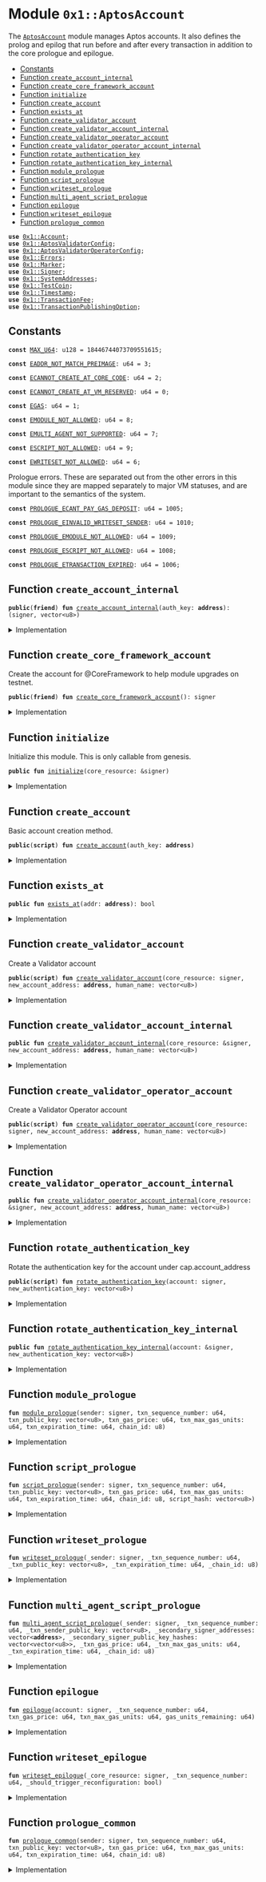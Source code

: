 
<a name="0x1_AptosAccount"></a>

# Module `0x1::AptosAccount`

The <code><a href="AptosAccount.md#0x1_AptosAccount">AptosAccount</a></code> module manages Aptos accounts.
It also defines the prolog and epilog that run before and after every
transaction in addition to the core prologue and epilogue.


-  [Constants](#@Constants_0)
-  [Function `create_account_internal`](#0x1_AptosAccount_create_account_internal)
-  [Function `create_core_framework_account`](#0x1_AptosAccount_create_core_framework_account)
-  [Function `initialize`](#0x1_AptosAccount_initialize)
-  [Function `create_account`](#0x1_AptosAccount_create_account)
-  [Function `exists_at`](#0x1_AptosAccount_exists_at)
-  [Function `create_validator_account`](#0x1_AptosAccount_create_validator_account)
-  [Function `create_validator_account_internal`](#0x1_AptosAccount_create_validator_account_internal)
-  [Function `create_validator_operator_account`](#0x1_AptosAccount_create_validator_operator_account)
-  [Function `create_validator_operator_account_internal`](#0x1_AptosAccount_create_validator_operator_account_internal)
-  [Function `rotate_authentication_key`](#0x1_AptosAccount_rotate_authentication_key)
-  [Function `rotate_authentication_key_internal`](#0x1_AptosAccount_rotate_authentication_key_internal)
-  [Function `module_prologue`](#0x1_AptosAccount_module_prologue)
-  [Function `script_prologue`](#0x1_AptosAccount_script_prologue)
-  [Function `writeset_prologue`](#0x1_AptosAccount_writeset_prologue)
-  [Function `multi_agent_script_prologue`](#0x1_AptosAccount_multi_agent_script_prologue)
-  [Function `epilogue`](#0x1_AptosAccount_epilogue)
-  [Function `writeset_epilogue`](#0x1_AptosAccount_writeset_epilogue)
-  [Function `prologue_common`](#0x1_AptosAccount_prologue_common)


<pre><code><b>use</b> <a href="../CoreFramework/Account.md#0x1_Account">0x1::Account</a>;
<b>use</b> <a href="AptosValidatorConfig.md#0x1_AptosValidatorConfig">0x1::AptosValidatorConfig</a>;
<b>use</b> <a href="AptosValidatorOperatorConfig.md#0x1_AptosValidatorOperatorConfig">0x1::AptosValidatorOperatorConfig</a>;
<b>use</b> <a href="../MoveStdlib/Errors.md#0x1_Errors">0x1::Errors</a>;
<b>use</b> <a href="Marker.md#0x1_Marker">0x1::Marker</a>;
<b>use</b> <a href="../MoveStdlib/Signer.md#0x1_Signer">0x1::Signer</a>;
<b>use</b> <a href="../CoreFramework/SystemAddresses.md#0x1_SystemAddresses">0x1::SystemAddresses</a>;
<b>use</b> <a href="TestCoin.md#0x1_TestCoin">0x1::TestCoin</a>;
<b>use</b> <a href="../CoreFramework/Timestamp.md#0x1_Timestamp">0x1::Timestamp</a>;
<b>use</b> <a href="TransactionFee.md#0x1_TransactionFee">0x1::TransactionFee</a>;
<b>use</b> <a href="../CoreFramework/TransactionPublishingOption.md#0x1_TransactionPublishingOption">0x1::TransactionPublishingOption</a>;
</code></pre>



<a name="@Constants_0"></a>

## Constants


<a name="0x1_AptosAccount_MAX_U64"></a>



<pre><code><b>const</b> <a href="AptosAccount.md#0x1_AptosAccount_MAX_U64">MAX_U64</a>: u128 = 18446744073709551615;
</code></pre>



<a name="0x1_AptosAccount_EADDR_NOT_MATCH_PREIMAGE"></a>



<pre><code><b>const</b> <a href="AptosAccount.md#0x1_AptosAccount_EADDR_NOT_MATCH_PREIMAGE">EADDR_NOT_MATCH_PREIMAGE</a>: u64 = 3;
</code></pre>



<a name="0x1_AptosAccount_ECANNOT_CREATE_AT_CORE_CODE"></a>



<pre><code><b>const</b> <a href="AptosAccount.md#0x1_AptosAccount_ECANNOT_CREATE_AT_CORE_CODE">ECANNOT_CREATE_AT_CORE_CODE</a>: u64 = 2;
</code></pre>



<a name="0x1_AptosAccount_ECANNOT_CREATE_AT_VM_RESERVED"></a>



<pre><code><b>const</b> <a href="AptosAccount.md#0x1_AptosAccount_ECANNOT_CREATE_AT_VM_RESERVED">ECANNOT_CREATE_AT_VM_RESERVED</a>: u64 = 0;
</code></pre>



<a name="0x1_AptosAccount_EGAS"></a>



<pre><code><b>const</b> <a href="AptosAccount.md#0x1_AptosAccount_EGAS">EGAS</a>: u64 = 1;
</code></pre>



<a name="0x1_AptosAccount_EMODULE_NOT_ALLOWED"></a>



<pre><code><b>const</b> <a href="AptosAccount.md#0x1_AptosAccount_EMODULE_NOT_ALLOWED">EMODULE_NOT_ALLOWED</a>: u64 = 8;
</code></pre>



<a name="0x1_AptosAccount_EMULTI_AGENT_NOT_SUPPORTED"></a>



<pre><code><b>const</b> <a href="AptosAccount.md#0x1_AptosAccount_EMULTI_AGENT_NOT_SUPPORTED">EMULTI_AGENT_NOT_SUPPORTED</a>: u64 = 7;
</code></pre>



<a name="0x1_AptosAccount_ESCRIPT_NOT_ALLOWED"></a>



<pre><code><b>const</b> <a href="AptosAccount.md#0x1_AptosAccount_ESCRIPT_NOT_ALLOWED">ESCRIPT_NOT_ALLOWED</a>: u64 = 9;
</code></pre>



<a name="0x1_AptosAccount_EWRITESET_NOT_ALLOWED"></a>



<pre><code><b>const</b> <a href="AptosAccount.md#0x1_AptosAccount_EWRITESET_NOT_ALLOWED">EWRITESET_NOT_ALLOWED</a>: u64 = 6;
</code></pre>



<a name="0x1_AptosAccount_PROLOGUE_ECANT_PAY_GAS_DEPOSIT"></a>

Prologue errors. These are separated out from the other errors in this
module since they are mapped separately to major VM statuses, and are
important to the semantics of the system.


<pre><code><b>const</b> <a href="AptosAccount.md#0x1_AptosAccount_PROLOGUE_ECANT_PAY_GAS_DEPOSIT">PROLOGUE_ECANT_PAY_GAS_DEPOSIT</a>: u64 = 1005;
</code></pre>



<a name="0x1_AptosAccount_PROLOGUE_EINVALID_WRITESET_SENDER"></a>



<pre><code><b>const</b> <a href="AptosAccount.md#0x1_AptosAccount_PROLOGUE_EINVALID_WRITESET_SENDER">PROLOGUE_EINVALID_WRITESET_SENDER</a>: u64 = 1010;
</code></pre>



<a name="0x1_AptosAccount_PROLOGUE_EMODULE_NOT_ALLOWED"></a>



<pre><code><b>const</b> <a href="AptosAccount.md#0x1_AptosAccount_PROLOGUE_EMODULE_NOT_ALLOWED">PROLOGUE_EMODULE_NOT_ALLOWED</a>: u64 = 1009;
</code></pre>



<a name="0x1_AptosAccount_PROLOGUE_ESCRIPT_NOT_ALLOWED"></a>



<pre><code><b>const</b> <a href="AptosAccount.md#0x1_AptosAccount_PROLOGUE_ESCRIPT_NOT_ALLOWED">PROLOGUE_ESCRIPT_NOT_ALLOWED</a>: u64 = 1008;
</code></pre>



<a name="0x1_AptosAccount_PROLOGUE_ETRANSACTION_EXPIRED"></a>



<pre><code><b>const</b> <a href="AptosAccount.md#0x1_AptosAccount_PROLOGUE_ETRANSACTION_EXPIRED">PROLOGUE_ETRANSACTION_EXPIRED</a>: u64 = 1006;
</code></pre>



<a name="0x1_AptosAccount_create_account_internal"></a>

## Function `create_account_internal`



<pre><code><b>public</b>(<b>friend</b>) <b>fun</b> <a href="AptosAccount.md#0x1_AptosAccount_create_account_internal">create_account_internal</a>(auth_key: <b>address</b>): (signer, vector&lt;u8&gt;)
</code></pre>



<details>
<summary>Implementation</summary>


<pre><code><b>public</b>(<b>friend</b>) <b>fun</b> <a href="AptosAccount.md#0x1_AptosAccount_create_account_internal">create_account_internal</a>(auth_key: <b>address</b>): (signer, vector&lt;u8&gt;) {
    <b>assert</b>!(
        auth_key != @VMReserved,
        <a href="../MoveStdlib/Errors.md#0x1_Errors_invalid_argument">Errors::invalid_argument</a>(<a href="AptosAccount.md#0x1_AptosAccount_ECANNOT_CREATE_AT_VM_RESERVED">ECANNOT_CREATE_AT_VM_RESERVED</a>)
    );
    <b>assert</b>!(
        auth_key != @CoreFramework,
        <a href="../MoveStdlib/Errors.md#0x1_Errors_invalid_argument">Errors::invalid_argument</a>(<a href="AptosAccount.md#0x1_AptosAccount_ECANNOT_CREATE_AT_CORE_CODE">ECANNOT_CREATE_AT_CORE_CODE</a>)
    );
    <a href="../CoreFramework/Account.md#0x1_Account_create_account">Account::create_account</a>(auth_key, &<a href="Marker.md#0x1_Marker_get">Marker::get</a>())
}
</code></pre>



</details>

<a name="0x1_AptosAccount_create_core_framework_account"></a>

## Function `create_core_framework_account`

Create the account for @CoreFramework to help module upgrades on testnet.


<pre><code><b>public</b>(<b>friend</b>) <b>fun</b> <a href="AptosAccount.md#0x1_AptosAccount_create_core_framework_account">create_core_framework_account</a>(): signer
</code></pre>



<details>
<summary>Implementation</summary>


<pre><code><b>public</b>(<b>friend</b>) <b>fun</b> <a href="AptosAccount.md#0x1_AptosAccount_create_core_framework_account">create_core_framework_account</a>(): signer {
    <a href="../CoreFramework/Timestamp.md#0x1_Timestamp_assert_genesis">Timestamp::assert_genesis</a>();
    <b>let</b> (signer, _) = <a href="../CoreFramework/Account.md#0x1_Account_create_account">Account::create_account</a>(@CoreFramework, &<a href="Marker.md#0x1_Marker_get">Marker::get</a>());
    signer
}
</code></pre>



</details>

<a name="0x1_AptosAccount_initialize"></a>

## Function `initialize`

Initialize this module. This is only callable from genesis.


<pre><code><b>public</b> <b>fun</b> <a href="AptosAccount.md#0x1_AptosAccount_initialize">initialize</a>(core_resource: &signer)
</code></pre>



<details>
<summary>Implementation</summary>


<pre><code><b>public</b> <b>fun</b> <a href="AptosAccount.md#0x1_AptosAccount_initialize">initialize</a>(core_resource: &signer) {
    <a href="../CoreFramework/Timestamp.md#0x1_Timestamp_assert_genesis">Timestamp::assert_genesis</a>();
    // Operational constraint, not a privilege constraint.
    <a href="../CoreFramework/SystemAddresses.md#0x1_SystemAddresses_assert_core_resource">SystemAddresses::assert_core_resource</a>(core_resource);
    <a href="../CoreFramework/Account.md#0x1_Account_initialize">Account::initialize</a>&lt;<a href="Marker.md#0x1_Marker_ChainMarker">Marker::ChainMarker</a>&gt;(
        core_resource,
        @CoreFramework,
        b"<a href="AptosAccount.md#0x1_AptosAccount">AptosAccount</a>",
        b"script_prologue",
        b"module_prologue",
        b"writeset_prologue",
        b"script_prologue",
        b"epilogue",
        b"writeset_epilogue",
        <b>false</b>,
    );
}
</code></pre>



</details>

<a name="0x1_AptosAccount_create_account"></a>

## Function `create_account`

Basic account creation method.


<pre><code><b>public</b>(<b>script</b>) <b>fun</b> <a href="AptosAccount.md#0x1_AptosAccount_create_account">create_account</a>(auth_key: <b>address</b>)
</code></pre>



<details>
<summary>Implementation</summary>


<pre><code><b>public</b>(<b>script</b>) <b>fun</b> <a href="AptosAccount.md#0x1_AptosAccount_create_account">create_account</a>(auth_key: <b>address</b>) {
    <b>let</b> (signer, _) = <a href="AptosAccount.md#0x1_AptosAccount_create_account_internal">create_account_internal</a>(auth_key);
    <a href="TestCoin.md#0x1_TestCoin_register">TestCoin::register</a>(&signer);
}
</code></pre>



</details>

<a name="0x1_AptosAccount_exists_at"></a>

## Function `exists_at`



<pre><code><b>public</b> <b>fun</b> <a href="AptosAccount.md#0x1_AptosAccount_exists_at">exists_at</a>(addr: <b>address</b>): bool
</code></pre>



<details>
<summary>Implementation</summary>


<pre><code><b>public</b> <b>fun</b> <a href="AptosAccount.md#0x1_AptosAccount_exists_at">exists_at</a>(addr: <b>address</b>): bool {
    <a href="../CoreFramework/Account.md#0x1_Account_exists_at">Account::exists_at</a>(addr)
}
</code></pre>



</details>

<a name="0x1_AptosAccount_create_validator_account"></a>

## Function `create_validator_account`

Create a Validator account


<pre><code><b>public</b>(<b>script</b>) <b>fun</b> <a href="AptosAccount.md#0x1_AptosAccount_create_validator_account">create_validator_account</a>(core_resource: signer, new_account_address: <b>address</b>, human_name: vector&lt;u8&gt;)
</code></pre>



<details>
<summary>Implementation</summary>


<pre><code><b>public</b>(<b>script</b>) <b>fun</b> <a href="AptosAccount.md#0x1_AptosAccount_create_validator_account">create_validator_account</a>(
    core_resource: signer,
    new_account_address: <b>address</b>,
    human_name: vector&lt;u8&gt;,
) {
    <a href="AptosAccount.md#0x1_AptosAccount_create_validator_account_internal">create_validator_account_internal</a>(&core_resource, new_account_address, human_name);
}
</code></pre>



</details>

<a name="0x1_AptosAccount_create_validator_account_internal"></a>

## Function `create_validator_account_internal`



<pre><code><b>public</b> <b>fun</b> <a href="AptosAccount.md#0x1_AptosAccount_create_validator_account_internal">create_validator_account_internal</a>(core_resource: &signer, new_account_address: <b>address</b>, human_name: vector&lt;u8&gt;)
</code></pre>



<details>
<summary>Implementation</summary>


<pre><code><b>public</b> <b>fun</b> <a href="AptosAccount.md#0x1_AptosAccount_create_validator_account_internal">create_validator_account_internal</a>(
    core_resource: &signer,
    new_account_address: <b>address</b>,
    human_name: vector&lt;u8&gt;,
) {
    <b>let</b> (new_account, _) = <a href="AptosAccount.md#0x1_AptosAccount_create_account_internal">create_account_internal</a>(new_account_address);
    <a href="AptosValidatorConfig.md#0x1_AptosValidatorConfig_publish">AptosValidatorConfig::publish</a>(core_resource, &new_account, human_name);
}
</code></pre>



</details>

<a name="0x1_AptosAccount_create_validator_operator_account"></a>

## Function `create_validator_operator_account`

Create a Validator Operator account


<pre><code><b>public</b>(<b>script</b>) <b>fun</b> <a href="AptosAccount.md#0x1_AptosAccount_create_validator_operator_account">create_validator_operator_account</a>(core_resource: signer, new_account_address: <b>address</b>, human_name: vector&lt;u8&gt;)
</code></pre>



<details>
<summary>Implementation</summary>


<pre><code><b>public</b>(<b>script</b>) <b>fun</b> <a href="AptosAccount.md#0x1_AptosAccount_create_validator_operator_account">create_validator_operator_account</a>(
    core_resource: signer,
    new_account_address: <b>address</b>,
    human_name: vector&lt;u8&gt;,
) {
    <a href="AptosAccount.md#0x1_AptosAccount_create_validator_operator_account_internal">create_validator_operator_account_internal</a>(&core_resource, new_account_address, human_name)
}
</code></pre>



</details>

<a name="0x1_AptosAccount_create_validator_operator_account_internal"></a>

## Function `create_validator_operator_account_internal`



<pre><code><b>public</b> <b>fun</b> <a href="AptosAccount.md#0x1_AptosAccount_create_validator_operator_account_internal">create_validator_operator_account_internal</a>(core_resource: &signer, new_account_address: <b>address</b>, human_name: vector&lt;u8&gt;)
</code></pre>



<details>
<summary>Implementation</summary>


<pre><code><b>public</b> <b>fun</b> <a href="AptosAccount.md#0x1_AptosAccount_create_validator_operator_account_internal">create_validator_operator_account_internal</a>(
    core_resource: &signer,
    new_account_address: <b>address</b>,
    human_name: vector&lt;u8&gt;,
) {
    <b>let</b> (new_account, _) = <a href="AptosAccount.md#0x1_AptosAccount_create_account_internal">create_account_internal</a>(new_account_address);
    <a href="AptosValidatorOperatorConfig.md#0x1_AptosValidatorOperatorConfig_publish">AptosValidatorOperatorConfig::publish</a>(core_resource, &new_account, human_name);
}
</code></pre>



</details>

<a name="0x1_AptosAccount_rotate_authentication_key"></a>

## Function `rotate_authentication_key`

Rotate the authentication key for the account under cap.account_address


<pre><code><b>public</b>(<b>script</b>) <b>fun</b> <a href="AptosAccount.md#0x1_AptosAccount_rotate_authentication_key">rotate_authentication_key</a>(account: signer, new_authentication_key: vector&lt;u8&gt;)
</code></pre>



<details>
<summary>Implementation</summary>


<pre><code><b>public</b>(<b>script</b>) <b>fun</b> <a href="AptosAccount.md#0x1_AptosAccount_rotate_authentication_key">rotate_authentication_key</a>(
    account: signer,
    new_authentication_key: vector&lt;u8&gt;,
) {
  <a href="AptosAccount.md#0x1_AptosAccount_rotate_authentication_key_internal">rotate_authentication_key_internal</a>(&account, new_authentication_key);
}
</code></pre>



</details>

<a name="0x1_AptosAccount_rotate_authentication_key_internal"></a>

## Function `rotate_authentication_key_internal`



<pre><code><b>public</b> <b>fun</b> <a href="AptosAccount.md#0x1_AptosAccount_rotate_authentication_key_internal">rotate_authentication_key_internal</a>(account: &signer, new_authentication_key: vector&lt;u8&gt;)
</code></pre>



<details>
<summary>Implementation</summary>


<pre><code><b>public</b> <b>fun</b> <a href="AptosAccount.md#0x1_AptosAccount_rotate_authentication_key_internal">rotate_authentication_key_internal</a>(
    account: &signer,
    new_authentication_key: vector&lt;u8&gt;,
) {
    <a href="../CoreFramework/Account.md#0x1_Account_rotate_authentication_key">Account::rotate_authentication_key</a>(account, new_authentication_key)
}
</code></pre>



</details>

<a name="0x1_AptosAccount_module_prologue"></a>

## Function `module_prologue`



<pre><code><b>fun</b> <a href="AptosAccount.md#0x1_AptosAccount_module_prologue">module_prologue</a>(sender: signer, txn_sequence_number: u64, txn_public_key: vector&lt;u8&gt;, txn_gas_price: u64, txn_max_gas_units: u64, txn_expiration_time: u64, chain_id: u8)
</code></pre>



<details>
<summary>Implementation</summary>


<pre><code><b>fun</b> <a href="AptosAccount.md#0x1_AptosAccount_module_prologue">module_prologue</a>(
    sender: signer,
    txn_sequence_number: u64,
    txn_public_key: vector&lt;u8&gt;,
    txn_gas_price: u64,
    txn_max_gas_units: u64,
    txn_expiration_time: u64,
    chain_id: u8,
) {
    <b>assert</b>!(<a href="../CoreFramework/docs/TransactionPublishingOption.md#0x1_TransactionPublishingOption_is_module_allowed">TransactionPublishingOption::is_module_allowed</a>(), <a href="../../../../../../../aptos-framework/releases/artifacts/current/build/MoveStdlib/Errors.md#0x1_Errors_invalid_state">Errors::invalid_state</a>(<a href="AptosAccount.md#0x1_AptosAccount_PROLOGUE_EMODULE_NOT_ALLOWED">PROLOGUE_EMODULE_NOT_ALLOWED</a>));
    <a href="AptosAccount.md#0x1_AptosAccount_prologue_common">prologue_common</a>(sender, txn_sequence_number, txn_public_key, txn_gas_price, txn_max_gas_units, txn_expiration_time, chain_id)
}
</code></pre>



</details>

<a name="0x1_AptosAccount_script_prologue"></a>

## Function `script_prologue`



<pre><code><b>fun</b> <a href="AptosAccount.md#0x1_AptosAccount_script_prologue">script_prologue</a>(sender: signer, txn_sequence_number: u64, txn_public_key: vector&lt;u8&gt;, txn_gas_price: u64, txn_max_gas_units: u64, txn_expiration_time: u64, chain_id: u8, script_hash: vector&lt;u8&gt;)
</code></pre>



<details>
<summary>Implementation</summary>


<pre><code><b>fun</b> <a href="AptosAccount.md#0x1_AptosAccount_script_prologue">script_prologue</a>(
    sender: signer,
    txn_sequence_number: u64,
    txn_public_key: vector&lt;u8&gt;,
    txn_gas_price: u64,
    txn_max_gas_units: u64,
    txn_expiration_time: u64,
    chain_id: u8,
    script_hash: vector&lt;u8&gt;,
) {
    <b>assert</b>!(<a href="../CoreFramework/docs/TransactionPublishingOption.md#0x1_TransactionPublishingOption_is_script_allowed">TransactionPublishingOption::is_script_allowed</a>(&script_hash), <a href="../../../../../../../aptos-framework/releases/artifacts/current/build/MoveStdlib/Errors.md#0x1_Errors_invalid_state">Errors::invalid_state</a>(<a href="AptosAccount.md#0x1_AptosAccount_PROLOGUE_ESCRIPT_NOT_ALLOWED">PROLOGUE_ESCRIPT_NOT_ALLOWED</a>));
    <a href="AptosAccount.md#0x1_AptosAccount_prologue_common">prologue_common</a>(sender, txn_sequence_number, txn_public_key, txn_gas_price, txn_max_gas_units, txn_expiration_time, chain_id)
}
</code></pre>



</details>

<a name="0x1_AptosAccount_writeset_prologue"></a>

## Function `writeset_prologue`



<pre><code><b>fun</b> <a href="AptosAccount.md#0x1_AptosAccount_writeset_prologue">writeset_prologue</a>(_sender: signer, _txn_sequence_number: u64, _txn_public_key: vector&lt;u8&gt;, _txn_expiration_time: u64, _chain_id: u8)
</code></pre>



<details>
<summary>Implementation</summary>


<pre><code><b>fun</b> <a href="AptosAccount.md#0x1_AptosAccount_writeset_prologue">writeset_prologue</a>(
    _sender: signer,
    _txn_sequence_number: u64,
    _txn_public_key: vector&lt;u8&gt;,
    _txn_expiration_time: u64,
    _chain_id: u8,
) {
    <b>assert</b>!(<b>false</b>, <a href="../MoveStdlib/Errors.md#0x1_Errors_invalid_argument">Errors::invalid_argument</a>(<a href="AptosAccount.md#0x1_AptosAccount_PROLOGUE_EINVALID_WRITESET_SENDER">PROLOGUE_EINVALID_WRITESET_SENDER</a>));
}
</code></pre>



</details>

<a name="0x1_AptosAccount_multi_agent_script_prologue"></a>

## Function `multi_agent_script_prologue`



<pre><code><b>fun</b> <a href="AptosAccount.md#0x1_AptosAccount_multi_agent_script_prologue">multi_agent_script_prologue</a>(_sender: signer, _txn_sequence_number: u64, _txn_sender_public_key: vector&lt;u8&gt;, _secondary_signer_addresses: vector&lt;<b>address</b>&gt;, _secondary_signer_public_key_hashes: vector&lt;vector&lt;u8&gt;&gt;, _txn_gas_price: u64, _txn_max_gas_units: u64, _txn_expiration_time: u64, _chain_id: u8)
</code></pre>



<details>
<summary>Implementation</summary>


<pre><code><b>fun</b> <a href="AptosAccount.md#0x1_AptosAccount_multi_agent_script_prologue">multi_agent_script_prologue</a>(
    _sender: signer,
    _txn_sequence_number: u64,
    _txn_sender_public_key: vector&lt;u8&gt;,
    _secondary_signer_addresses: vector&lt;<b>address</b>&gt;,
    _secondary_signer_public_key_hashes: vector&lt;vector&lt;u8&gt;&gt;,
    _txn_gas_price: u64,
    _txn_max_gas_units: u64,
    _txn_expiration_time: u64,
    _chain_id: u8,
) {
    <b>assert</b>!(<b>false</b>, <a href="../MoveStdlib/Errors.md#0x1_Errors_invalid_argument">Errors::invalid_argument</a>(<a href="AptosAccount.md#0x1_AptosAccount_EMULTI_AGENT_NOT_SUPPORTED">EMULTI_AGENT_NOT_SUPPORTED</a>));
}
</code></pre>



</details>

<a name="0x1_AptosAccount_epilogue"></a>

## Function `epilogue`



<pre><code><b>fun</b> <a href="AptosAccount.md#0x1_AptosAccount_epilogue">epilogue</a>(account: signer, _txn_sequence_number: u64, txn_gas_price: u64, txn_max_gas_units: u64, gas_units_remaining: u64)
</code></pre>



<details>
<summary>Implementation</summary>


<pre><code><b>fun</b> <a href="AptosAccount.md#0x1_AptosAccount_epilogue">epilogue</a>(
    account: signer,
    _txn_sequence_number: u64,
    txn_gas_price: u64,
    txn_max_gas_units: u64,
    gas_units_remaining: u64
) {
    <b>assert</b>!(txn_max_gas_units &gt;= gas_units_remaining, <a href="../MoveStdlib/Errors.md#0x1_Errors_invalid_argument">Errors::invalid_argument</a>(<a href="AptosAccount.md#0x1_AptosAccount_EGAS">EGAS</a>));
    <b>let</b> gas_used = txn_max_gas_units - gas_units_remaining;

    <b>assert</b>!(
        (txn_gas_price <b>as</b> u128) * (gas_used <b>as</b> u128) &lt;= <a href="AptosAccount.md#0x1_AptosAccount_MAX_U64">MAX_U64</a>,
        <a href="../MoveStdlib/Errors.md#0x1_Errors_limit_exceeded">Errors::limit_exceeded</a>(<a href="AptosAccount.md#0x1_AptosAccount_EGAS">EGAS</a>)
    );
    <b>let</b> transaction_fee_amount = txn_gas_price * gas_used;
    <b>let</b> coin = <a href="TestCoin.md#0x1_TestCoin_withdraw">TestCoin::withdraw</a>(&account, transaction_fee_amount);
    <a href="TransactionFee.md#0x1_TransactionFee_burn_fee">TransactionFee::burn_fee</a>(coin);

    <a href="../CoreFramework/Account.md#0x1_Account_epilogue">Account::epilogue</a>(&account, &<a href="Marker.md#0x1_Marker_get">Marker::get</a>());
}
</code></pre>



</details>

<a name="0x1_AptosAccount_writeset_epilogue"></a>

## Function `writeset_epilogue`



<pre><code><b>fun</b> <a href="AptosAccount.md#0x1_AptosAccount_writeset_epilogue">writeset_epilogue</a>(_core_resource: signer, _txn_sequence_number: u64, _should_trigger_reconfiguration: bool)
</code></pre>



<details>
<summary>Implementation</summary>


<pre><code><b>fun</b> <a href="AptosAccount.md#0x1_AptosAccount_writeset_epilogue">writeset_epilogue</a>(
    _core_resource: signer,
    _txn_sequence_number: u64,
    _should_trigger_reconfiguration: bool,
) {
    <b>assert</b>!(<b>false</b>, <a href="../MoveStdlib/Errors.md#0x1_Errors_invalid_argument">Errors::invalid_argument</a>(<a href="AptosAccount.md#0x1_AptosAccount_EWRITESET_NOT_ALLOWED">EWRITESET_NOT_ALLOWED</a>));
}
</code></pre>



</details>

<a name="0x1_AptosAccount_prologue_common"></a>

## Function `prologue_common`



<pre><code><b>fun</b> <a href="AptosAccount.md#0x1_AptosAccount_prologue_common">prologue_common</a>(sender: signer, txn_sequence_number: u64, txn_public_key: vector&lt;u8&gt;, txn_gas_price: u64, txn_max_gas_units: u64, txn_expiration_time: u64, chain_id: u8)
</code></pre>



<details>
<summary>Implementation</summary>


<pre><code><b>fun</b> <a href="AptosAccount.md#0x1_AptosAccount_prologue_common">prologue_common</a>(
    sender: signer,
    txn_sequence_number: u64,
    txn_public_key: vector&lt;u8&gt;,
    txn_gas_price: u64,
    txn_max_gas_units: u64,
    txn_expiration_time: u64,
    chain_id: u8,
) {
    <b>assert</b>!(
        <a href="../CoreFramework/Timestamp.md#0x1_Timestamp_now_seconds">Timestamp::now_seconds</a>() &lt; txn_expiration_time,
        <a href="../MoveStdlib/Errors.md#0x1_Errors_invalid_argument">Errors::invalid_argument</a>(<a href="AptosAccount.md#0x1_AptosAccount_PROLOGUE_ETRANSACTION_EXPIRED">PROLOGUE_ETRANSACTION_EXPIRED</a>),
    );
    <a href="../CoreFramework/Account.md#0x1_Account_prologue">Account::prologue</a>(&sender, txn_sequence_number, txn_public_key, chain_id);
    <b>let</b> max_transaction_fee = txn_gas_price * txn_max_gas_units;
    <b>let</b> addr = <a href="../MoveStdlib/Signer.md#0x1_Signer_address_of">Signer::address_of</a>(&sender);
    <b>assert</b>!(<a href="TestCoin.md#0x1_TestCoin_exists_at">TestCoin::exists_at</a>(addr), <a href="../MoveStdlib/Errors.md#0x1_Errors_invalid_argument">Errors::invalid_argument</a>(<a href="AptosAccount.md#0x1_AptosAccount_PROLOGUE_ECANT_PAY_GAS_DEPOSIT">PROLOGUE_ECANT_PAY_GAS_DEPOSIT</a>));
    <b>let</b> balance = <a href="TestCoin.md#0x1_TestCoin_balance_of">TestCoin::balance_of</a>(addr);
    <b>assert</b>!(balance &gt;= max_transaction_fee, <a href="../MoveStdlib/Errors.md#0x1_Errors_invalid_argument">Errors::invalid_argument</a>(<a href="AptosAccount.md#0x1_AptosAccount_PROLOGUE_ECANT_PAY_GAS_DEPOSIT">PROLOGUE_ECANT_PAY_GAS_DEPOSIT</a>));
}
</code></pre>



</details>
